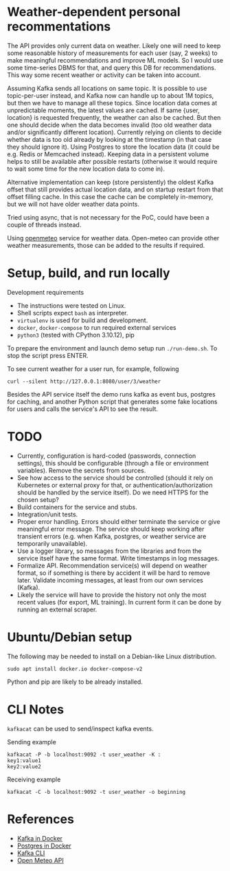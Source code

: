 # Weather-dependent personal recommentations

The API provides only current data on weather. Likely one will need to keep some reasonable history of measurements
for each user (say, 2 weeks) to make meaningful recommendations and improve ML models. So I would use some time-series
DBMS for that, and query this DB for recommendations. This way some recent weather or activity can be taken into
account.

Assuming Kafka sends all locations on same topic. It is possible to use topic-per-user instead, and Kafka now can handle
up to about 1M topics, but then we have to manage all these topics. Since location data comes at unpredictable moments,
the latest values are cached. If same {user, location} is requested frequently, the weather can also be cached. But then
one should decide when the data becomes invalid (too old weather data and/or significantly different location).
Currently relying on clients to decide whether data is too old already by looking at the timestamp (in that case they
should ignore it).
Using Postgres to store the location data (it could be e.g. Redis or Memcached instead). Keeping data in a persistent
volume helps to still be available after possible restarts (otherwise it would require to wait some time for the new
location data to come in).

Alternative implementation can keep (store persistently) the oldest Kafka offset that still provides actual location
data, and on startup restart from that offset filling cache. In this case the cache can be completely in-memory, but we
will not have older weather data points.

Tried using async, that is not necessary for the PoC, could have been a couple of threads instead.

Using [openmeteo](https://open-meteo.com/) service for weather data. Open-meteo can provide other weather measurements,
those can be added to the results if required.

# Setup, build, and run locally

Development requirements

* The instructions were tested on Linux.
* Shell scripts expect `bash` as interpreter.
* `virtualenv` is used for build and development.
* `docker`, `docker-compose` to run required external services
* `python3` (tested with CPython 3.10.12), pip

To prepare the environment and launch demo setup run `./run-demo.sh`.
To stop the script press ENTER.

To see current weather for a user run, for example, following

```shell
curl --silent http://127.0.0.1:8080/user/3/weather
```

Besides the API service itself the demo runs kafka as event bus, postgres for caching, and another Python script that
generates some fake locations for users and calls the service's API to see the result.

# TODO

* Currently, configuration is hard-coded (passwords, connection settings), this should be configurable (through a file
  or environment variables). Remove the secrets from sources.
* See how access to the service should be controlled (should it rely on Kubernetes or external proxy for that, or
  authentication/authorization should be handled by the service itself). Do we need HTTPS for the chosen setup?
* Build containers for the service and stubs.
* Integration/unit tests.
* Proper error handling. Errors should either terminate the service or give meaningful error message. The service should
  keep working after transient errors (e.g. when Kafka, postgres, or weather service are temporarily unavailable).
* Use a logger library, so messages from the libraries and from the service itself have the same format. Write
  timestamps in log messages.
* Formalize API. Recommendation service(s) will depend on weather format, so if something is there by accident it will
  be hard to remove later. Validate incoming messages, at least from our own services (Kafka).
* Likely the service will have to provide the history not only the most recent values (for export, ML training). In
  current form it can be done by running an external scraper.

# Ubuntu/Debian setup

The following may be needed to install on a Debian-like Linux distribution.

```
sudo apt install docker.io docker-compose-v2
```

Python and pip are likely to be already installed.

# CLI Notes

`kafkacat` can be used to send/inspect kafka events.

Sending example

```
kafkacat -P -b localhost:9092 -t user_weather -K :
key1:value1
key2:value2
```

Receiving example

```
kafkacat -C -b localhost:9092 -t user_weather -o beginning
```

# References

* [Kafka in Docker](https://medium.com/@tetianaokhotnik/setting-up-a-local-kafka-environment-in-kraft-mode-with-docker-compose-and-bitnami-image-enhanced-29a2dcabf2a9)
* [Postgres in Docker](https://hub.docker.com/_/postgres/)
* [Kafka CLI](https://codingharbour.com/apache-kafka/learn-how-to-use-kafkacat-the-most-versatile-cli-client/)
* [Open Meteo API](https://open-meteo.com/en/docs)
